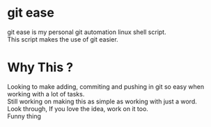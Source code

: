 git ease
=======

git ease is my personal git automation linux shell script. <br>
This script makes the use of git easier.

# Why This ?
Looking to make adding, commiting and pushing in git so easy when working with a lot of tasks.<br>
Still working on making this as simple as working with just a word.<br>
Look through, If you love the idea, work on it too.<br>
Funny thing<br>
